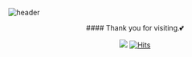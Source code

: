 ![header](https://capsule-render.vercel.app/api?type=waving&color=ffe2f3&height=100&section=header)

<div align=center>
#### Thank you for visiting.💕

<a href="https://myeonghyejin.notion.site/df807f03ab8f4c29a6fe46dd2bed23e6?pvs=4"><img src="https://img.shields.io/badge/Projects-ffe2f3?style=badge&logo=GitHub&logoColor=black"/></a>
[![Hits](https://hits.seeyoufarm.com/api/count/incr/badge.svg?url=https%3A%2F%2Fgithub.com%2Fmyeonghyejin&count_bg=%23ffe2f3&title_bg=%23C0C0C0&icon=github.svg&icon_color=%23FFFFFF&title=hits&edge_flat=false)](https://hits.seeyoufarm.com)

</div>
